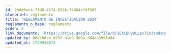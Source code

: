 ```yaml
---
id: 2bdd6ec4-7fd8-4574-856b-74904cf4f509
blueprint: reglamento
title: 'REGLAMENTO DE INVESTIGACIÓN 2024'
reglamento_o_base: reglamento
orden: 2
link_documento: 'https://drive.google.com/file/d/1EhiBPyULLpxTiX3ondsHgCkMYh0Y1Z2J/view?usp=sharing'
updated_by: 06ac68ab-d29f-41e9-9b9a-dd4da3996484
updated_at: 1739936073
---
```

